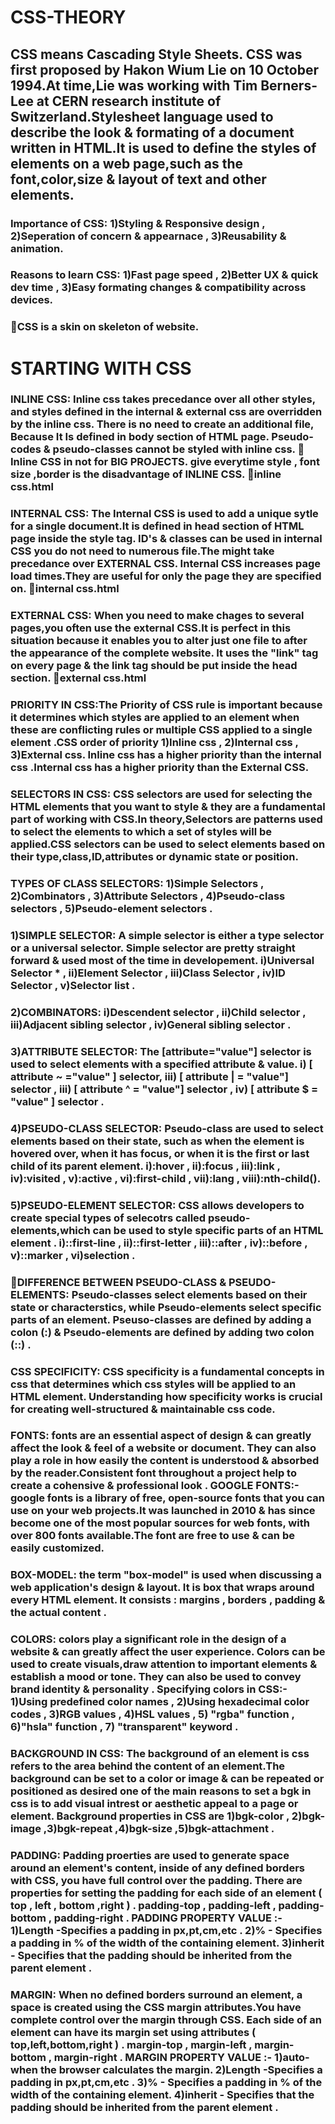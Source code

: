 # CSS-THEORY
   ## CSS means Cascading Style Sheets. CSS was first proposed by Hakon Wium Lie on 10 October 1994.At time,Lie was working with Tim Berners-Lee at CERN research institute of Switzerland.Stylesheet language used to describe the look & formating of a document written in HTML.It is used to define the styles of elements on a web page,such as the font,color,size & layout of text and other elements.
   ### Importance of CSS: 1)Styling & Responsive design , 2)Seperation  of concern & appearnace , 3)Reusability & animation.
   ### Reasons to learn CSS: 1)Fast page speed , 2)Better UX & quick dev time , 3)Easy formating changes & compatibility across devices.
   ### 🦖CSS is a skin on skeleton of website.
   
# STARTING WITH CSS

### INLINE CSS: Inline css takes precedance over all other styles, and styles defined in the internal & external css are overridden by the inline css. There is no need to create an additional file, Because It Is defined in body section of HTML page. Pseudo-codes & pseudo-classes cannot be styled with inline css. 🦖Inline CSS in not for BIG PROJECTS. give everytime style , font size ,border is the disadvantage of INLINE CSS. 🦖inline css.html 
### INTERNAL CSS: The Internal CSS is used to add a unique sytle for a single document.It is defined in head section of HTML page inside the style tag. ID's & classes can be used in internal CSS you do not need to numerous file.The might take precedance over EXTERNAL CSS. Internal CSS increases page load times.They are useful for only the page they are specified on. 🦖internal css.html
### EXTERNAL CSS: When you need to make chages to several pages,you often use the external CSS.It is perfect in this situation because it enables you to alter just one file to after the appearance of the complete website. It uses the "link" tag on every page & the link tag should be put inside the head section. 🦖external css.html   
### PRIORITY IN CSS:The Priority of CSS rule is important because it determines which styles are applied to an element when these are conflicting rules or multiple CSS applied to a single element .CSS order of priority 1)Inline css , 2)Internal css , 3)External css. Inline css has a higher priority than the internal css .Internal css has a higher priority than the External CSS.
### SELECTORS IN CSS: CSS selectors are used for selecting the HTML elements that you want to style & they are a fundamental part of working with CSS.In theory,Selectors are patterns used to select the elements to which a set of styles will be applied.CSS selectors can be used to select elements based on their type,class,ID,attributes or dynamic state or position.
### TYPES OF CLASS SELECTORS: 1)Simple Selectors , 2)Combinators , 3)Attribute Selectors , 4)Pseudo-class selectors , 5)Pseudo-element selectors .
### 1)SIMPLE SELECTOR: A simple selector is either a type selector or a universal selector. Simple selector are pretty straight forward & used most of the time in developement. i)Universal Selector * , ii)Element Selector , iii)Class Selector , iv)ID Selector , v)Selector list .  
### 2)COMBINATORS:  i)Descendent selector , ii)Child selector , iii)Adjacent sibling selector , iv)General sibling selector .
### 3)ATTRIBUTE SELECTOR: The [attribute="value"] selector is used to select elements with a specified attribute & value. i) [ attribute ~ ="value" ] selector, iii) [ attribute | = "value"] selector , iii) [ attribute ^ = "value"] selector , iv) [ attribute $ = "value" ] selector .
### 4)PSEUDO-CLASS SELECTOR: Pseudo-class are used to select elements based on their state, such as when the element is hovered over, when it has focus, or when it is the first  or last child of its parent element. i):hover , ii):focus , iii):link , iv):visited , v):active , vi):first-child , vii):lang , viii):nth-child().
### 5)PSEUDO-ELEMENT SELECTOR: CSS allows developers to create special types of selecotrs called pseudo-elements,which can be used to style specific parts of an HTML element . i)::first-line , ii)::first-letter , iii)::after , iv)::before , v)::marker , vi)selection .
### 🦖DIFFERENCE BETWEEN PSEUDO-CLASS & PSEUDO-ELEMENTS: Pseudo-classes select elements based on their state or characterstics, while Pseudo-elements select specific parts of an element. Pseuso-classes are defined by adding a colon (:) & Pseudo-elements are defined by adding two colon (::) .
### CSS SPECIFICITY: CSS specificity is a fundamental concepts in css that determines which css styles will be applied to an HTML element. Understanding how specificity works is crucial for creating well-structured & maintainable css code.
### FONTS: fonts are an essential aspect of design & can greatly affect the look & feel of a website or document. They can also play a role in how easily the content is understood & absorbed by the reader.Consistent font throughout a project help to create a cohensive & professional look . GOOGLE FONTS:- google fonts is a library of free, open-source fonts that you can use on your web projects.It was launched in 2010 & has since become one of the most popular sources for web fonts, with over 800 fonts available.The font are free to use & can be easily customized. 
### BOX-MODEL: the term "box-model" is used when discussing a web application's design & layout. It is box that wraps around every HTML element. It consists : margins , borders , padding & the actual content . 
### COLORS: colors play a significant role in the design of a website & can greatly affect the user experience. Colors can be used to create visuals,draw attention to important elements & establish a mood or tone. They can also be used to convey brand identity & personality . Specifying colors in CSS:- 1)Using predefined color names , 2)Using hexadecimal color codes , 3)RGB values , 4)HSL values , 5) "rgba" function , 6)"hsla" function , 7) "transparent" keyword .
### BACKGROUND IN CSS: The background of an element is css refers to the area behind the content of an element.The background can be set to a color or image & can be repeated or positioned as desired one of the main reasons to set a bgk in css is to add visual intrest or aesthetic appeal to a page or element. Background properties in CSS are 1)bgk-color , 2)bgk-image ,3)bgk-repeat ,4)bgk-size ,5)bgk-attachment .
### PADDING: Padding proerties are used to generate space around an element's content, inside of any defined borders with CSS, you have full control over the padding. There are properties for setting the padding for each side of an element ( top , left , bottom ,right ) . padding-top , padding-left , padding-bottom , padding-right . PADDING PROPERTY VALUE :- 1)Length -Specifies a padding in px,pt,cm,etc . 2)% - Specifies a padding in % of the width of the containing element. 3)inherit - Specifies that the padding should be inherited from the parent element .
### MARGIN: When no defined borders surround an element, a space is created using the CSS margin attributes.You have complete control over the margin through CSS. Each side of an element can have its margin set using attributes ( top,left,bottom,right ) . margin-top , margin-left , margin-bottom , margin-right . MARGIN PROPERTY VALUE :- 1)auto-when the browser calculates the margin.  2)Length -Specifies a padding in px,pt,cm,etc . 3)% - Specifies a padding in % of the width of the containing element. 4)inherit - Specifies that the padding should be inherited from the parent element .
